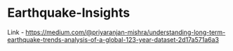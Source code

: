 # Earthquake-Insights


Link - https://medium.com/@priyaranjan-mishra/understanding-long-term-earthquake-trends-analysis-of-a-global-123-year-dataset-2d17a571a6a3
